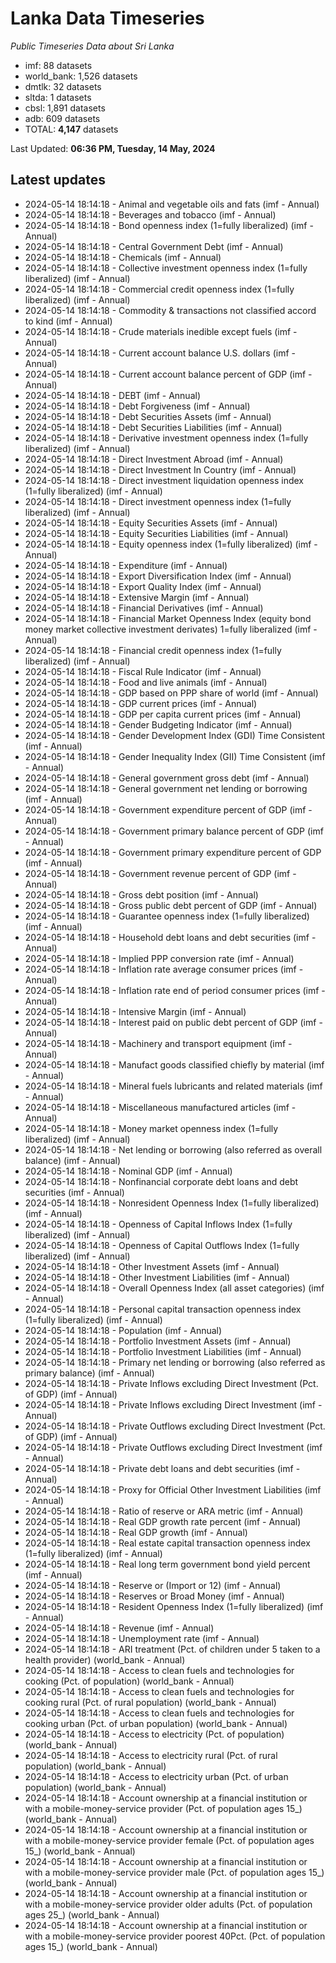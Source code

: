 # Lanka Data Timeseries
*Public Timeseries Data about Sri Lanka*

* imf: 88 datasets
* world_bank: 1,526 datasets
* dmtlk: 32 datasets
* sltda: 1 datasets
* cbsl: 1,891 datasets
* adb: 609 datasets
* TOTAL: **4,147** datasets

Last Updated: **06:36 PM, Tuesday, 14 May, 2024**

## Latest updates

* 2024-05-14 18:14:18 - Animal and vegetable oils and fats (imf - Annual)
* 2024-05-14 18:14:18 - Beverages and tobacco (imf - Annual)
* 2024-05-14 18:14:18 - Bond openness index (1=fully liberalized) (imf - Annual)
* 2024-05-14 18:14:18 - Central Government Debt (imf - Annual)
* 2024-05-14 18:14:18 - Chemicals (imf - Annual)
* 2024-05-14 18:14:18 - Collective investment openness index (1=fully liberalized) (imf - Annual)
* 2024-05-14 18:14:18 - Commercial credit openness index (1=fully liberalized) (imf - Annual)
* 2024-05-14 18:14:18 - Commodity & transactions not classified accord to kind (imf - Annual)
* 2024-05-14 18:14:18 - Crude materials inedible except fuels (imf - Annual)
* 2024-05-14 18:14:18 - Current account balance U.S. dollars (imf - Annual)
* 2024-05-14 18:14:18 - Current account balance percent of GDP (imf - Annual)
* 2024-05-14 18:14:18 - DEBT (imf - Annual)
* 2024-05-14 18:14:18 - Debt Forgiveness (imf - Annual)
* 2024-05-14 18:14:18 - Debt Securities Assets (imf - Annual)
* 2024-05-14 18:14:18 - Debt Securities Liabilities (imf - Annual)
* 2024-05-14 18:14:18 - Derivative investment openness index (1=fully liberalized) (imf - Annual)
* 2024-05-14 18:14:18 - Direct Investment Abroad (imf - Annual)
* 2024-05-14 18:14:18 - Direct Investment In Country (imf - Annual)
* 2024-05-14 18:14:18 - Direct investment liquidation openness index (1=fully liberalized) (imf - Annual)
* 2024-05-14 18:14:18 - Direct investment openness index (1=fully liberalized) (imf - Annual)
* 2024-05-14 18:14:18 - Equity Securities Assets (imf - Annual)
* 2024-05-14 18:14:18 - Equity Securities Liabilities (imf - Annual)
* 2024-05-14 18:14:18 - Equity openness index (1=fully liberalized) (imf - Annual)
* 2024-05-14 18:14:18 - Expenditure (imf - Annual)
* 2024-05-14 18:14:18 - Export Diversification Index (imf - Annual)
* 2024-05-14 18:14:18 - Export Quality Index (imf - Annual)
* 2024-05-14 18:14:18 - Extensive Margin (imf - Annual)
* 2024-05-14 18:14:18 - Financial Derivatives (imf - Annual)
* 2024-05-14 18:14:18 - Financial Market Openness Index (equity bond money market collective investment derivates) 1=fully liberalized (imf - Annual)
* 2024-05-14 18:14:18 - Financial credit openness index (1=fully liberalized) (imf - Annual)
* 2024-05-14 18:14:18 - Fiscal Rule Indicator (imf - Annual)
* 2024-05-14 18:14:18 - Food and live animals (imf - Annual)
* 2024-05-14 18:14:18 - GDP based on PPP share of world (imf - Annual)
* 2024-05-14 18:14:18 - GDP current prices (imf - Annual)
* 2024-05-14 18:14:18 - GDP per capita current prices (imf - Annual)
* 2024-05-14 18:14:18 - Gender Budgeting Indicator (imf - Annual)
* 2024-05-14 18:14:18 - Gender Development Index (GDI) Time Consistent (imf - Annual)
* 2024-05-14 18:14:18 - Gender Inequality Index (GII) Time Consistent (imf - Annual)
* 2024-05-14 18:14:18 - General government gross debt (imf - Annual)
* 2024-05-14 18:14:18 - General government net lending or borrowing (imf - Annual)
* 2024-05-14 18:14:18 - Government expenditure percent of GDP (imf - Annual)
* 2024-05-14 18:14:18 - Government primary balance percent of GDP (imf - Annual)
* 2024-05-14 18:14:18 - Government primary expenditure percent of GDP (imf - Annual)
* 2024-05-14 18:14:18 - Government revenue percent of GDP (imf - Annual)
* 2024-05-14 18:14:18 - Gross debt position (imf - Annual)
* 2024-05-14 18:14:18 - Gross public debt percent of GDP (imf - Annual)
* 2024-05-14 18:14:18 - Guarantee openness index (1=fully liberalized) (imf - Annual)
* 2024-05-14 18:14:18 - Household debt loans and debt securities (imf - Annual)
* 2024-05-14 18:14:18 - Implied PPP conversion rate (imf - Annual)
* 2024-05-14 18:14:18 - Inflation rate average consumer prices (imf - Annual)
* 2024-05-14 18:14:18 - Inflation rate end of period consumer prices (imf - Annual)
* 2024-05-14 18:14:18 - Intensive Margin (imf - Annual)
* 2024-05-14 18:14:18 - Interest paid on public debt percent of GDP (imf - Annual)
* 2024-05-14 18:14:18 - Machinery and transport equipment (imf - Annual)
* 2024-05-14 18:14:18 - Manufact goods classified chiefly by material (imf - Annual)
* 2024-05-14 18:14:18 - Mineral fuels lubricants and related materials (imf - Annual)
* 2024-05-14 18:14:18 - Miscellaneous manufactured articles (imf - Annual)
* 2024-05-14 18:14:18 - Money market openness index (1=fully liberalized) (imf - Annual)
* 2024-05-14 18:14:18 - Net lending or borrowing (also referred as overall balance) (imf - Annual)
* 2024-05-14 18:14:18 - Nominal GDP (imf - Annual)
* 2024-05-14 18:14:18 - Nonfinancial corporate debt loans and debt securities (imf - Annual)
* 2024-05-14 18:14:18 - Nonresident Openness Index (1=fully liberalized) (imf - Annual)
* 2024-05-14 18:14:18 - Openness of Capital Inflows Index (1=fully liberalized) (imf - Annual)
* 2024-05-14 18:14:18 - Openness of Capital Outflows Index (1=fully liberalized) (imf - Annual)
* 2024-05-14 18:14:18 - Other Investment Assets (imf - Annual)
* 2024-05-14 18:14:18 - Other Investment Liabilities (imf - Annual)
* 2024-05-14 18:14:18 - Overall Openness Index (all asset categories) (imf - Annual)
* 2024-05-14 18:14:18 - Personal capital transaction openness index (1=fully liberalized) (imf - Annual)
* 2024-05-14 18:14:18 - Population (imf - Annual)
* 2024-05-14 18:14:18 - Portfolio Investment Assets (imf - Annual)
* 2024-05-14 18:14:18 - Portfolio Investment Liabilities (imf - Annual)
* 2024-05-14 18:14:18 - Primary net lending or borrowing (also referred as primary balance) (imf - Annual)
* 2024-05-14 18:14:18 - Private Inflows excluding Direct Investment (Pct. of GDP) (imf - Annual)
* 2024-05-14 18:14:18 - Private Inflows excluding Direct Investment (imf - Annual)
* 2024-05-14 18:14:18 - Private Outflows excluding Direct Investment (Pct. of GDP) (imf - Annual)
* 2024-05-14 18:14:18 - Private Outflows excluding Direct Investment (imf - Annual)
* 2024-05-14 18:14:18 - Private debt loans and debt securities (imf - Annual)
* 2024-05-14 18:14:18 - Proxy for Official Other Investment Liabilities (imf - Annual)
* 2024-05-14 18:14:18 - Ratio of reserve or ARA metric (imf - Annual)
* 2024-05-14 18:14:18 - Real GDP growth rate percent (imf - Annual)
* 2024-05-14 18:14:18 - Real GDP growth (imf - Annual)
* 2024-05-14 18:14:18 - Real estate capital transaction openness index (1=fully liberalized) (imf - Annual)
* 2024-05-14 18:14:18 - Real long term government bond yield percent (imf - Annual)
* 2024-05-14 18:14:18 - Reserve or (Import or 12) (imf - Annual)
* 2024-05-14 18:14:18 - Reserves or Broad Money (imf - Annual)
* 2024-05-14 18:14:18 - Resident Openness Index (1=fully liberalized) (imf - Annual)
* 2024-05-14 18:14:18 - Revenue (imf - Annual)
* 2024-05-14 18:14:18 - Unemployment rate (imf - Annual)
* 2024-05-14 18:14:18 - ARI treatment (Pct. of children under 5 taken to a health provider) (world_bank - Annual)
* 2024-05-14 18:14:18 - Access to clean fuels and technologies for cooking (Pct. of population) (world_bank - Annual)
* 2024-05-14 18:14:18 - Access to clean fuels and technologies for cooking rural (Pct. of rural population) (world_bank - Annual)
* 2024-05-14 18:14:18 - Access to clean fuels and technologies for cooking urban (Pct. of urban population) (world_bank - Annual)
* 2024-05-14 18:14:18 - Access to electricity (Pct. of population) (world_bank - Annual)
* 2024-05-14 18:14:18 - Access to electricity rural (Pct. of rural population) (world_bank - Annual)
* 2024-05-14 18:14:18 - Access to electricity urban (Pct. of urban population) (world_bank - Annual)
* 2024-05-14 18:14:18 - Account ownership at a financial institution or with a mobile-money-service provider (Pct. of population ages 15_) (world_bank - Annual)
* 2024-05-14 18:14:18 - Account ownership at a financial institution or with a mobile-money-service provider female (Pct. of population ages 15_) (world_bank - Annual)
* 2024-05-14 18:14:18 - Account ownership at a financial institution or with a mobile-money-service provider male (Pct. of population ages 15_) (world_bank - Annual)
* 2024-05-14 18:14:18 - Account ownership at a financial institution or with a mobile-money-service provider older adults (Pct. of population ages 25_) (world_bank - Annual)
* 2024-05-14 18:14:18 - Account ownership at a financial institution or with a mobile-money-service provider poorest 40Pct. (Pct. of population ages 15_) (world_bank - Annual)